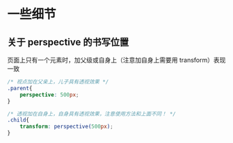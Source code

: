 # 一些细节

## 关于 perspective 的书写位置

页面上只有一个元素时，加父级或自身上（注意加自身上需要用 transform）表现一致

```css
/* 视点加在父亲上，儿子具有透视效果 */
.parent{
    perspective: 500px;
}
```

```css
/* 透视加在自身上，自身具有透视效果，注意使用方法和上面不同！ */
.child{
    transform: perspective(500px);
}
```